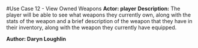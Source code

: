 #Use Case 12 - View Owned Weapons
**Actor: player**
**Description:** The player will be able to see what weapons they currently own, along with the stats of the weapon and a brief description of the weapon that they have in their inventory, along with the weapon they currently have equipped.

**Author: Daryn Loughlin**
